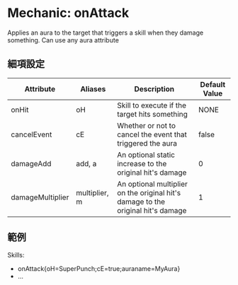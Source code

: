 Mechanic: onAttack
==================

Applies an aura to the target that triggers a skill when they damage
something. Can use any aura attribute

細項設定
----------

| Attribute| Aliases   | Description   | Default Value |
|------------------|---------------|------------------------------------------------------------|---------------|
| onHit| oH| Skill to execute if the target hits something  | NONE |
| cancelEvent  | cE| Whether or not to cancel the event that triggered the aura | false |
| damageAdd| add, a| An optional static increase to the original hit's damage | 0 |
| damageMultiplier | multiplier, m | An optional multiplier on the original hit's damage to the original hit's damage | 1 |

  

範例
--------

  Skills:
  - onAttack{oH=SuperPunch;cE=true;auraname=MyAura}
  - ...